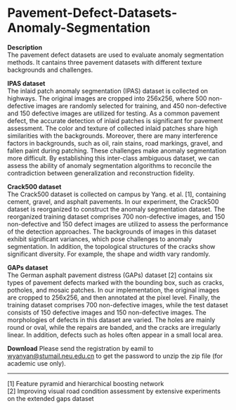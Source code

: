 # Pavement-Defect-Datasets-Anomaly-Segmentation
**Description**  
  The pavement defect datasets are used to evaluate anomaly segmentation methods. It cantains three pavement datasets with different texture backgrounds and challenges.     
    
    
**IPAS dataset**  
  The inlaid patch anomaly segmentation (IPAS) dataset is collected on highways. The original images are cropped into 256x256, where 500 non-defective images are randomly selected for training, and 450 non-defective and 150 defective images are utilized for testing. As a common pavement defect, the accurate detection of inlaid patches is significant for pavement assessment. The color and texture of collected inlaid patches share high similarities with the backgrounds. Moreover, there are many interference factors in backgrounds, such as oil, rain stains, road markings, gravel, and fallen paint during patching. These challenges make anomaly segmentation more difficult. By establishing this inter-class ambiguous dataset, we can assess the ability of anomaly segmentation algorithms to reconcile the contradiction between generalization and reconstruction fidelity.  
    
      
**Crack500 dataset**  
  The Crack500 dataset is collected on campus by Yang. et al. [1], containing cement, gravel, and asphalt pavements. In our experiment, the Crack500 dataset is reorganized to construct the anomaly segmentation dataset. The reorganized training dataset comprises 700 non-defective images, and 150 non-defective and 150 defect images are utilized to assess the performance of the detection approaches. The backgrounds of images in this dataset exhibit significant variances, which pose challenges to anomaly segmentation. In addition, the topological structures of the cracks show significant diversity. For example, the shape and width vary randomly.  
  
  
**GAPs dataset**  
  The German asphalt pavement distress (GAPs) dataset [2] contains six types of pavement defects marked with the bounding box, such as cracks, potholes, and mosaic patches. In our implementation, the original images are cropped to 256x256, and then annotated at the pixel level. Finally, the training dataset comprises 700 non-defective images, while the test dataset consists of 150 defective images and 150 non-defective images. The morphologies of defects in this dataset are varied. The holes are mainly round or oval, while the repairs are banded, and the cracks are irregularly linear. In addition, defects such as holes often appear in a small local area.  

  
    
**Download**
  Please send the registration by eamil to wyanyan@stumail.neu.edu.cn to get the password to unzip the zip file (for academic use only).  






----------
[1] Feature pyramid and hierarchical boosting network  
[2] Improving visual road condition assessment by extensive experiments on the extended gaps dataset
